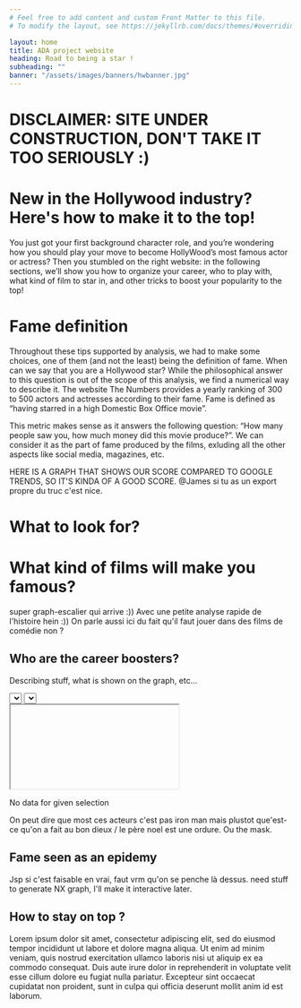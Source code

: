 ```yaml
---
# Feel free to add content and custom Front Matter to this file.
# To modify the layout, see https://jekyllrb.com/docs/themes/#overriding-theme-defaults

layout: home
title: ADA project website
heading: Road to being a star !
subheading: ""
banner: "/assets/images/banners/hwbanner.jpg"
---
```


# DISCLAIMER: SITE UNDER CONSTRUCTION, DON'T TAKE IT TOO SERIOUSLY :)

# New in the Hollywood industry? Here's how to make it to the top!

You just got your first background character role, and you’re wondering how you should play your move to become 
HollyWood’s most famous actor or actress? Then you stumbled on the right website: in the following sections, we’ll 
show you how to organize your career, who to play with, what kind of film to star in, and other tricks to boost your 
popularity to the top!

# Fame definition

Throughout these tips supported by analysis, we had to make some choices, one of them (and not the least) being the
definition of fame. When can we say that you are a Hollywood star? While the philosophical answer to this question is
out of the scope of this analysis, we find a numerical way to describe it. The website The Numbers provides a yearly 
ranking of 300 to 500 actors and actresses according to their fame. Fame is defined as “having starred in a high 
Domestic Box Office movie”.

This metric makes sense as it answers the following question: “How many people saw you, how much money did this movie
produce?”. We can consider it as the part of fame produced by the films, exluding all the other aspects like social
media, magazines, etc.

HERE IS A GRAPH THAT SHOWS OUR SCORE COMPARED TO GOOGLE TRENDS, SO IT'S KINDA OF A GOOD SCORE.
@James si tu as un export propre du truc c'est nice.

# What to look for?


# What kind of films will make you famous?


super graph-escalier qui arrive :)) Avec une petite analyse rapide de l'histoire hein :))
On parle aussi ici du fait qu'il faut jouer dans des films de comédie non ?

## Who are the career boosters?

Describing stuff, what is shown on the graph, etc...

<div id="img-container" class="img-container">
    <div class="mb2">
        <select id="s_year" onchange="update_current_hist()"></select>
        <select id="s_genre" onchange="update_current_hist()"></select>
    </div>
    <iframe id="hist_booster">No available data</iframe>
    <p id="hist_error">No data for given selection</p>
</div>

On peut dire que most ces acteurs c'est pas iron man mais plustot que'est-ce qu'on a fait au bon dieux / 
le père noel est une ordure. Ou the mask.

## Fame seen as an epidemy
Jsp si c'est faisable en vrai, faut vrm qu'on se penche là dessus. need stuff to generate NX graph, I'll make it 
interactive later.

## How to stay on top ?
Lorem ipsum dolor sit amet, consectetur adipiscing elit, sed do eiusmod tempor incididunt ut labore et dolore magna aliqua. Ut enim ad minim veniam, quis nostrud exercitation ullamco laboris nisi ut aliquip ex ea commodo consequat. Duis aute irure dolor in reprehenderit in voluptate velit esse cillum dolore eu fugiat nulla pariatur. Excepteur sint occaecat cupidatat non proident, sunt in culpa qui officia deserunt mollit anim id est laborum.


<script src="assets/js/index.js"></script>
<link rel="stylesheet" href="assets/css/custom.css"/>
